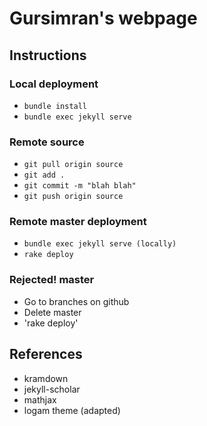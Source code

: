 # Gursimran's webpage

## Instructions

### Local deployment
- `bundle install`
- `bundle exec jekyll serve`

### Remote source
- `git pull origin source`
- `git add .`
- `git commit -m "blah blah"`
- `git push origin source`
  
### Remote master deployment
- `bundle exec jekyll serve (locally)`
- `rake deploy`

### Rejected! master
- Go to branches on github
- Delete master
- 'rake deploy'


## References
- kramdown
- jekyll-scholar
- mathjax
- logam theme (adapted)
